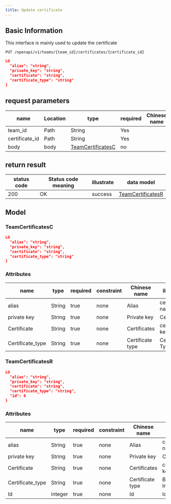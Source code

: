 ```yaml
---
title: Update certificate
---
```


## Basic Information

This interface is mainly used to update the certificate

```shell title="请求路径"
PUT /openapi/v1/teams/{team_id}/certificates/{certificate_id}
```

```json title="Body 请求体示例"
LO
  "alias": "string",
  "private_key": "string",
  "certificate": "string",
  "certificate_type": "string"
}
```

## request parameters

| name                                | Location | type                                           | required | Chinese name | illustrate |
| ----------------------------------- | -------- | ---------------------------------------------- | -------- | ------------ | ---------- |
| team_id        | Path     | String                                         | Yes      |              | none       |
| certificate_id | Path     | String                                         | Yes      |              | none       |
| body                                | body     | [TeamCertificatesC](#schemateamcertificateesc) | no       |              | none       |

## return result

| status code | Status code meaning | illustrate | data model                                    |
| ----------- | ------------------- | ---------- | --------------------------------------------- |
| 200         | OK                  | success    | [TeamCertificatesR](#schemateamcertificatesr) |

## Model

### TeamCertificatesC<a id="schemateamcertificatesc"></a>

```json
LO
  "alias": "string",
  "private_key": "string",
  "certificate": "string",
  "certificate_type": "string"
}
```

### Attributes

| name                                  | type   | required | constraint | Chinese name     | illustrate       |
| ------------------------------------- | ------ | -------- | ---------- | ---------------- | ---------------- |
| alias                                 | String | true     | none       | Alias            | certificate name |
| private key                           | String | true     | none       | Private key      | Certificates     |
| Certificate                           | String | true     | none       | Certificates     | certificate key  |
| Certificate_type | String | true     | none       | Certificate type | Certificate Type |

### TeamCertificatesR<a id="schemateamcertificatesr"></a>

```json
LO
  "alias": "string",
  "private_key": "string",
  "certificate": "string",
  "certificate_type": "string",
  "id": 0
}
```

### Attributes

| name                                  | type    | required | constraint | Chinese name     | illustrate        |
| ------------------------------------- | ------- | -------- | ---------- | ---------------- | ----------------- |
| alias                                 | String  | true     | none       | Alias            | certificate name  |
| private key                           | String  | true     | none       | Private key      | Certificates      |
| Certificate                           | String  | true     | none       | Certificates     | certificate key   |
| Certificate_type | String  | true     | none       | Certificate type | Basic Information |
| Id                                    | integer | true     | none       | Id               | Id                |
